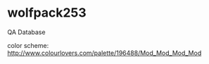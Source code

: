 # wolfpack253
QA Database

color scheme:
http://www.colourlovers.com/palette/196488/Mod_Mod_Mod_Mod
